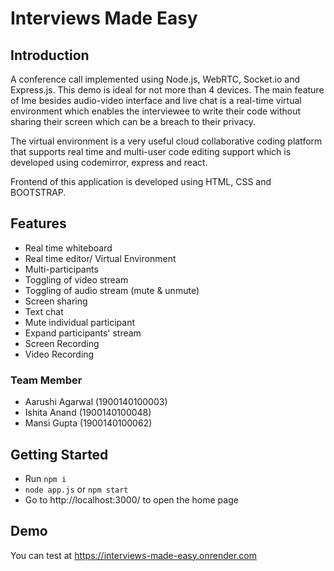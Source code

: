 # Interviews Made Easy

## Introduction
A conference call implemented using Node.js, WebRTC, Socket.io and Express.js. This demo is ideal for not more than 4 devices. The main feature of Ime besides audio-video interface and live chat is a real-time virtual environment which enables the interviewee to write their code without sharing their screen which can be a breach to their privacy.

The virtual environment is a very useful cloud collaborative coding platform that supports real time and multi-user code editing support which is developed using codemirror, express and react.

Frontend of this application is developed using HTML, CSS and BOOTSTRAP.

## Features
- Real time whiteboard
- Real time editor/ Virtual Environment
- Multi-participants
- Toggling of video stream
- Toggling of audio stream (mute & unmute)
- Screen sharing
- Text chat
- Mute individual participant
- Expand participants' stream
- Screen Recording
- Video Recording


### Team Member
- Aarushi Agarwal (1900140100003)
- Ishita Anand (1900140100048)
- Mansi Gupta (1900140100062)

## Getting Started
- Run `npm i`
- `node app.js` or `npm start`
- Go to http://localhost:3000/ to open the home page
 
## Demo
You can test at https://interviews-made-easy.onrender.com
